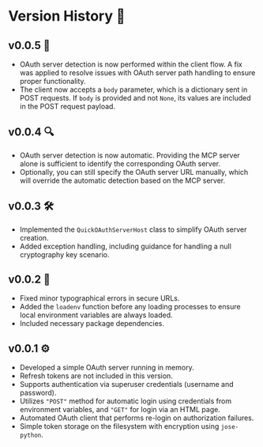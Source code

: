 # Version History 📜

## v0.0.5 🚀

* OAuth server detection is now performed within the client flow. A fix was applied to resolve issues with OAuth server path handling to ensure proper functionality.
* The client now accepts a `body` parameter, which is a dictionary sent in POST requests. If `body` is provided and not `None`, its values are included in the POST request payload.

## v0.0.4 🔍

* OAuth server detection is now automatic. Providing the MCP server alone is sufficient to identify the corresponding OAuth server.
* Optionally, you can still specify the OAuth server URL manually, which will override the automatic detection based on the MCP server.

## v0.0.3 🛠️

* Implemented the `QuickOAuthServerHost` class to simplify OAuth server creation.
* Added exception handling, including guidance for handling a null cryptography key scenario.

## v0.0.2 🐞

* Fixed minor typographical errors in secure URLs.
* Added the `loadenv` function before any loading processes to ensure local environment variables are always loaded.
* Included necessary package dependencies.

## v0.0.1 ⚙️

* Developed a simple OAuth server running in memory.
* Refresh tokens are not included in this version.
* Supports authentication via superuser credentials (username and password).
* Utilizes `"POST"` method for automatic login using credentials from environment variables, and `"GET"` for login via an HTML page.
* Automated OAuth client that performs re-login on authorization failures.
* Simple token storage on the filesystem with encryption using `jose-python`.
